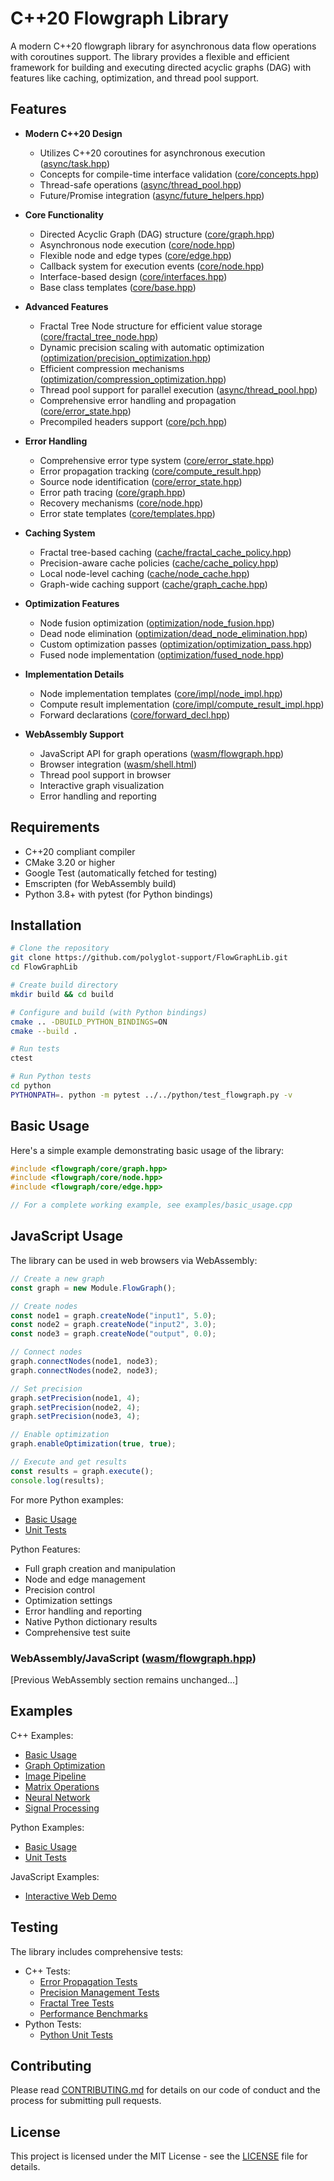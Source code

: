 # C++20 Flowgraph Library

A modern C++20 flowgraph library for asynchronous data flow operations with coroutines support. The library provides a flexible and efficient framework for building and executing directed acyclic graphs (DAG) with features like caching, optimization, and thread pool support.

## Features

- **Modern C++20 Design**
  - Utilizes C++20 coroutines for asynchronous execution ([async/task.hpp](include/flowgraph/async/task.hpp))
  - Concepts for compile-time interface validation ([core/concepts.hpp](include/flowgraph/core/concepts.hpp))
  - Thread-safe operations ([async/thread_pool.hpp](include/flowgraph/async/thread_pool.hpp))
  - Future/Promise integration ([async/future_helpers.hpp](include/flowgraph/async/future_helpers.hpp))

- **Core Functionality**
  - Directed Acyclic Graph (DAG) structure ([core/graph.hpp](include/flowgraph/core/graph.hpp))
  - Asynchronous node execution ([core/node.hpp](include/flowgraph/core/node.hpp))
  - Flexible node and edge types ([core/edge.hpp](include/flowgraph/core/edge.hpp))
  - Callback system for execution events ([core/node.hpp](include/flowgraph/core/node.hpp))
  - Interface-based design ([core/interfaces.hpp](include/flowgraph/core/interfaces.hpp))
  - Base class templates ([core/base.hpp](include/flowgraph/core/base.hpp))

- **Advanced Features**
  - Fractal Tree Node structure for efficient value storage ([core/fractal_tree_node.hpp](include/flowgraph/core/fractal_tree_node.hpp))
  - Dynamic precision scaling with automatic optimization ([optimization/precision_optimization.hpp](include/flowgraph/optimization/precision_optimization.hpp))
  - Efficient compression mechanisms ([optimization/compression_optimization.hpp](include/flowgraph/optimization/compression_optimization.hpp))
  - Thread pool support for parallel execution ([async/thread_pool.hpp](include/flowgraph/async/thread_pool.hpp))
  - Comprehensive error handling and propagation ([core/error_state.hpp](include/flowgraph/core/error_state.hpp))
  - Precompiled headers support ([core/pch.hpp](include/flowgraph/core/pch.hpp))

- **Error Handling**
  - Comprehensive error type system ([core/error_state.hpp](include/flowgraph/core/error_state.hpp))
  - Error propagation tracking ([core/compute_result.hpp](include/flowgraph/core/compute_result.hpp))
  - Source node identification ([core/error_state.hpp](include/flowgraph/core/error_state.hpp))
  - Error path tracing ([core/graph.hpp](include/flowgraph/core/graph.hpp))
  - Recovery mechanisms ([core/node.hpp](include/flowgraph/core/node.hpp))
  - Error state templates ([core/templates.hpp](include/flowgraph/core/templates.hpp))

- **Caching System**
  - Fractal tree-based caching ([cache/fractal_cache_policy.hpp](include/flowgraph/cache/fractal_cache_policy.hpp))
  - Precision-aware cache policies ([cache/cache_policy.hpp](include/flowgraph/cache/cache_policy.hpp))
  - Local node-level caching ([cache/node_cache.hpp](include/flowgraph/cache/node_cache.hpp))
  - Graph-wide caching support ([cache/graph_cache.hpp](include/flowgraph/cache/graph_cache.hpp))

- **Optimization Features**
  - Node fusion optimization ([optimization/node_fusion.hpp](include/flowgraph/optimization/node_fusion.hpp))
  - Dead node elimination ([optimization/dead_node_elimination.hpp](include/flowgraph/optimization/dead_node_elimination.hpp))
  - Custom optimization passes ([optimization/optimization_pass.hpp](include/flowgraph/optimization/optimization_pass.hpp))
  - Fused node implementation ([optimization/fused_node.hpp](include/flowgraph/optimization/fused_node.hpp))

- **Implementation Details**
  - Node implementation templates ([core/impl/node_impl.hpp](include/flowgraph/core/impl/node_impl.hpp))
  - Compute result implementation ([core/impl/compute_result_impl.hpp](include/flowgraph/core/impl/compute_result_impl.hpp))
  - Forward declarations ([core/forward_decl.hpp](include/flowgraph/core/forward_decl.hpp))

- **WebAssembly Support**
  - JavaScript API for graph operations ([wasm/flowgraph.hpp](wasm/flowgraph.hpp))
  - Browser integration ([wasm/shell.html](wasm/shell.html))
  - Thread pool support in browser
  - Interactive graph visualization
  - Error handling and reporting

## Requirements

- C++20 compliant compiler
- CMake 3.20 or higher
- Google Test (automatically fetched for testing)
- Emscripten (for WebAssembly build)
- Python 3.8+ with pytest (for Python bindings)

## Installation

```bash
# Clone the repository
git clone https://github.com/polyglot-support/FlowGraphLib.git
cd FlowGraphLib

# Create build directory
mkdir build && cd build

# Configure and build (with Python bindings)
cmake .. -DBUILD_PYTHON_BINDINGS=ON
cmake --build .

# Run tests
ctest

# Run Python tests
cd python
PYTHONPATH=. python -m pytest ../../python/test_flowgraph.py -v
```

## Basic Usage

Here's a simple example demonstrating basic usage of the library:

```cpp
#include <flowgraph/core/graph.hpp>
#include <flowgraph/core/node.hpp>
#include <flowgraph/core/edge.hpp>

// For a complete working example, see examples/basic_usage.cpp
```

## JavaScript Usage

The library can be used in web browsers via WebAssembly:

```javascript
// Create a new graph
const graph = new Module.FlowGraph();

// Create nodes
const node1 = graph.createNode("input1", 5.0);
const node2 = graph.createNode("input2", 3.0);
const node3 = graph.createNode("output", 0.0);

// Connect nodes
graph.connectNodes(node1, node3);
graph.connectNodes(node2, node3);

// Set precision
graph.setPrecision(node1, 4);
graph.setPrecision(node2, 4);
graph.setPrecision(node3, 4);

// Enable optimization
graph.enableOptimization(true, true);

// Execute and get results
const results = graph.execute();
console.log(results);
```

For more Python examples:
- [Basic Usage](python/example.py)
- [Unit Tests](python/test_flowgraph.py)

Python Features:
- Full graph creation and manipulation
- Node and edge management
- Precision control
- Optimization settings
- Error handling and reporting
- Native Python dictionary results
- Comprehensive test suite

### WebAssembly/JavaScript ([wasm/flowgraph.hpp](wasm/flowgraph.hpp))

[Previous WebAssembly section remains unchanged...]

## Examples

C++ Examples:
- [Basic Usage](examples/basic_usage.cpp)
- [Graph Optimization](examples/graph_optimization.cpp)
- [Image Pipeline](examples/image_pipeline.cpp)
- [Matrix Operations](examples/matrix_operations.cpp)
- [Neural Network](examples/neural_network.cpp)
- [Signal Processing](examples/signal_processing.cpp)

Python Examples:
- [Basic Usage](python/example.py)
- [Unit Tests](python/test_flowgraph.py)

JavaScript Examples:
- [Interactive Web Demo](wasm/shell.html)

## Testing

The library includes comprehensive tests:
- C++ Tests:
  - [Error Propagation Tests](tests/error_propagation_test.cpp)
  - [Precision Management Tests](tests/precision_management_test.cpp)
  - [Fractal Tree Tests](tests/fractal_tree_test.cpp)
  - [Performance Benchmarks](tests/fractal_tree_benchmark.cpp)
- Python Tests:
  - [Python Unit Tests](python/test_flowgraph.py)

## Contributing

Please read [CONTRIBUTING.md](CONTRIBUTING.md) for details on our code of conduct and the process for submitting pull requests.

## License

This project is licensed under the MIT License - see the [LICENSE](LICENSE) file for details.
